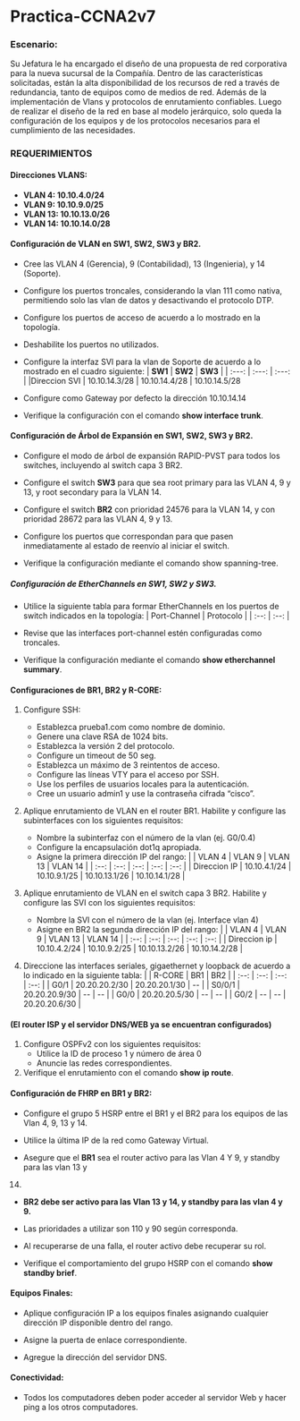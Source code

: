 # Practica-CCNA2v7
### Escenario:
Su Jefatura le ha encargado el diseño de una propuesta de red corporativa para la nueva sucursal
de la Compañía. 
Dentro de las características solicitadas, están la alta disponibilidad de los recursos de red a través 
de redundancia, tanto de equipos como de medios de red. 
Además de la implementación de Vlans y protocolos de enrutamiento confiables.
Luego de realizar el diseño de la red en base al modelo jerárquico, solo queda la configuración de
los equipos y de los protocolos necesarios para el cumplimiento de las necesidades.

### REQUERIMIENTOS
#### Direcciones VLANS:
- **VLAN 4: 10.10.4.0/24**
- **VLAN 9: 10.10.9.0/25**
- **VLAN 13: 10.10.13.0/26**
- **VLAN 14: 10.10.14.0/28**

#### **Configuración de VLAN en SW1, SW2, SW3 y BR2.**
- Cree las VLAN 4 (Gerencia), 9 (Contabilidad), 13 (Ingenieria), y 14 (Soporte).

- Configure los puertos troncales, considerando la vlan 111 como nativa, permitiendo solo
las vlan de datos y desactivando el protocolo DTP.

- Configure los puertos de acceso de acuerdo a lo mostrado en la topología.

- Deshabilite los puertos no utilizados.

- Configure la interfaz SVI para la vlan de Soporte de acuerdo a lo mostrado en el cuadro
siguiente:
| **SW1** | **SW2** | **SW3** |
| :---: | :---: | :---: | 
|Direccion SVI | 10.10.14.3/28 | 10.10.14.4/28 | 10.10.14.5/28

- Configure como Gateway por defecto la dirección 10.10.14.14

- Verifique la configuración con el comando **show interface trunk**.

#### **Configuración de Árbol de Expansión en SW1, SW2, SW3 y BR2.**
- Configure el modo de árbol de expansión RAPID-PVST para todos los switches, incluyendo
al switch capa 3 BR2.

- Configure el switch **SW3** para que sea root primary para las VLAN 4, 9 y 13,
y root secondary para la VLAN 14.

- Configure el switch **BR2** con prioridad 24576 para la VLAN 14, y con prioridad 28672 para
las VLAN 4, 9 y 13.

- Configure los puertos que correspondan para que pasen inmediatamente al estado de
reenvío al iniciar el switch.

- Verifique la configuración mediante el comando show spanning-tree.

##### **Configuración de EtherChannels en SW1, SW2 y SW3.**
- Utilice la siguiente tabla para formar EtherChannels en los puertos de switch indicados en
la topología:
| Port-Channel | Protocolo |
| :--: | :--: |

- Revise que las interfaces port-channel estén configuradas como troncales.

- Verifique la configuración mediante el comando **show etherchannel summary**.

#### **Configuraciones de BR1, BR2 y R-CORE:**
1. Configure SSH:
   - Establezca prueba1.com como nombre de dominio.
   - Genere una clave RSA de 1024 bits.
   - Establezca la versión 2 del protocolo.
   - Configure un timeout de 50 seg.
   - Establezca un máximo de 3 reintentos de acceso.
   - Configure las líneas VTY para el acceso por SSH.
   - Use los perfiles de usuarios locales para la autenticación.
   - Cree un usuario admin1 y use la contraseña cifrada “cisco”.

2. Aplique enrutamiento de VLAN en el router BR1. Habilite y configure las subinterfaces con
     los siguientes requisitos:
   - Nombre la subinterfaz con el número de la vlan (ej. G0/0.4)
   - Configure la encapsulación dot1q apropiada.
   - Asigne la primera dirección IP del rango:
     | | VLAN 4 | VLAN 9 | VLAN 13 | VLAN 14 |
     | :--: | :--:   | :--:   | :--:    | :--:    |
     | Direccion IP | 10.10.4.1/24 | 10.10.9.1/25 | 10.10.13.1/26 | 10.10.14.1/28 |

3. Aplique enrutamiento de VLAN en el switch capa 3 BR2. Habilite y configure las SVI con
     los siguientes requisitos:
   - Nombre la SVI con el número de la vlan (ej. Interface vlan 4)
   - Asigne en BR2 la segunda dirección IP del rango:
     | | VLAN 4 | VLAN 9 | VLAN 13 | VLAN 14 |
     | :--: | :--:   | :--:   | :--:    | :--:    |
     | Direccion ip | 10.10.4.2/24 | 10.10.9.2/25 | 10.10.13.2/26 | 10.10.14.2/28 |

4. Direccione las interfaces seriales, gigaethernet y loopback de acuerdo a lo indicado en la
     siguiente tabla:
     | | R-CORE | BR1 |  BR2 |
     | :--: | :--:   | :--:   | :--:    |
     | G0/1 | 20.20.20.2/30 | 20.20.20.1/30 | -- |
     | S0/0/1 | 20.20.20.9/30 | -- | -- |
     | G0/0 | 20.20.20.5/30 | -- | -- |
     | G0/2 | -- | -- | 20.20.20.6/30 |

#### **(El router ISP y el servidor DNS/WEB ya se encuentran configurados)**
1. Configure OSPFv2 con los siguientes requisitos:
   - Utilice la ID de proceso 1 y número de área 0
   - Anuncie las redes correspondientes.
2. Verifique el enrutamiento con el comando **show ip route**.

#### **Configuración de FHRP en BR1 y BR2:**
- Configure el grupo 5 HSRP entre el BR1 y el BR2 para los equipos de las Vlan 4, 9, 13 y 14.

- Utilice la última IP de la red como Gateway Virtual.

- Asegure que el **BR1** sea el router activo para las Vlan 4 Y 9, y standby para las vlan 13 y
14.

- **BR2 debe ser activo para las Vlan 13 y 14, y standby para las vlan 4 y 9.**

- Las prioridades a utilizar son 110 y 90 según corresponda.

-  Al recuperarse de una falla, el router activo debe recuperar su rol.

- Verifique el comportamiento del grupo HSRP con el comando **show standby brief**.

#### Equipos Finales:
- Aplique configuración IP a los equipos finales asignando cualquier dirección IP disponible
dentro del rango.

- Asigne la puerta de enlace correspondiente.

- Agregue la dirección del servidor DNS.

#### Conectividad:
- Todos los computadores deben poder acceder al servidor Web y hacer ping a los otros
computadores.












